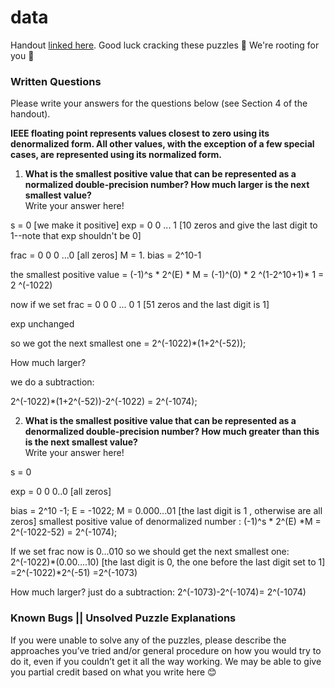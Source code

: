 # data

Handout [linked here](http://cs.brown.edu/courses/csci0330/data/). Good luck cracking these puzzles 🧩 We're rooting for you 🥳

### Written Questions

Please write your answers for the questions below (see Section 4 of the handout).

**IEEE floating point represents values closest to zero using its denormalized form. All other values, with the exception of a few special cases, are represented using its normalized form.**  

1. **What is the smallest positive value that can be represented as a normalized double-precision number? How much larger is the next smallest value?**  
   Write your answer here!


s = 0 [we make it positive]
exp =  0 0 ... 1 [10 zeros and give the last digit to 1--note that exp shouldn't be 0]

frac = 0 0 0 ...0 [all zeros]
M = 1.<frac>
bias = 2^10-1

the smallest positive value = (-1)^s * 2^(E) * M = (-1)^(0) * 2 ^(1-2^10+1)* 1 
= 2 ^(-1022)


now if we set frac = 0 0 0 ... 0 1 [51 zeros and the last digit is 1]

exp unchanged

so we got the next smallest one = 2^(-1022)*(1+2^(-52));

How much larger?

we do a subtraction:

2^(-1022)*(1+2^(-52))-2^(-1022) = 2^(-1074);

2. **What is the smallest positive value that can be represented as a denormalized double-precision number? How much greater than this is the next smallest value?**  
   Write your answer here!
   
s = 0

exp = 0 0 0..0 [all zeros]

bias = 2^10 -1;
E = -1022;
M = 0.000...01 [the last  digit is 1 , otherwise are all zeros]
smallest positive value of denormalized number :
(-1)^s * 2^(E) *M = 2^(-1022-52) = 2^(-1074); 


If we set frac now is 0...010
so we should get 
the next smallest one:
2^(-1022)*(0.00....10) [the last digit is 0, the one before the last digit set to 1]
=2^(-1022)*2^(-51)
=2^(-1073)

How much larger?
just do a subtraction:
 2^(-1073)-2^(-1074)= 2^(-1074)

### Known Bugs || Unsolved Puzzle Explanations
If you were unable to solve any of the puzzles, please describe the approaches you’ve tried and/or general procedure on how you would try to do it, even if you couldn’t get it all the way working. We may be able to give you partial credit based on what you write here 😊
